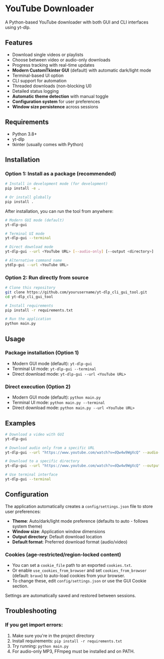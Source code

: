 # YouTube Downloader

A Python-based YouTube downloader with both GUI and CLI interfaces using yt-dlp.

## Features

- Download single videos or playlists
- Choose between video or audio-only downloads
- Progress tracking with real-time updates
- **Modern CustomTkinter GUI** (default) with automatic dark/light mode
- Terminal-based UI option
- CLI support for automation
- Threaded downloads (non-blocking UI)
- Detailed status logging
- **Automatic theme detection** with manual toggle
- **Configuration system** for user preferences
- **Window size persistence** across sessions

## Requirements

- Python 3.8+
- yt-dlp
- tkinter (usually comes with Python)

## Installation

### Option 1: Install as a package (recommended)

```bash
# Install in development mode (for development)
pip install -e .

# Or install globally
pip install .
```

After installation, you can run the tool from anywhere:

```bash
# Modern GUI mode (default)
yt-dlp-gui

# Terminal UI mode
yt-dlp-gui --terminal

# Direct download mode
yt-dlp-gui --url <YouTube URL> [--audio-only] [--output <directory>]

# Alternative command name
ytdlp-gui --url <YouTube URL>
```

### Option 2: Run directly from source

```bash
# Clone this repository
git clone https://github.com/yourusername/yt-dlp_cli_gui_tool.git
cd yt-dlp_cli_gui_tool

# Install requirements
pip install -r requirements.txt

# Run the application
python main.py
```

## Usage

### Package installation (Option 1)

- Modern GUI mode (default): `yt-dlp-gui`
- Terminal UI mode: `yt-dlp-gui --terminal`
- Direct download mode: `yt-dlp-gui --url <YouTube URL>`

### Direct execution (Option 2)

- Modern GUI mode (default): `python main.py`
- Terminal UI mode: `python main.py --terminal`
- Direct download mode: `python main.py --url <YouTube URL>`

## Examples

```bash
# Download a video with GUI
yt-dlp-gui

# Download audio only from a specific URL
yt-dlp-gui --url "https://www.youtube.com/watch?v=dQw4w9WgXcQ" --audio-only

# Download to a specific directory
yt-dlp-gui --url "https://www.youtube.com/watch?v=dQw4w9WgXcQ" --output "C:\Downloads"

# Use terminal interface
yt-dlp-gui --terminal
```

## Configuration

The application automatically creates a `config/settings.json` file to store user preferences:

- **Theme**: Auto/dark/light mode preference (defaults to auto - follows system theme)
- **Window size**: Application window dimensions
- **Output directory**: Default download location
- **Default format**: Preferred download format (audio/video)

### Cookies (age-restricted/region-locked content)

- You can set a `cookie_file` path to an exported `cookies.txt`.
- Or enable `use_cookies_from_browser` and set `cookies_from_browser` (default: `brave`) to auto-load cookies from your browser.
- To change these, edit `config/settings.json` or use the GUI Cookie section.

Settings are automatically saved and restored between sessions.

## Troubleshooting

### If you get import errors:

1. Make sure you're in the project directory
2. Install requirements: `pip install -r requirements.txt`
3. Try running: `python main.py`
4. For audio-only MP3, FFmpeg must be installed and on PATH.
